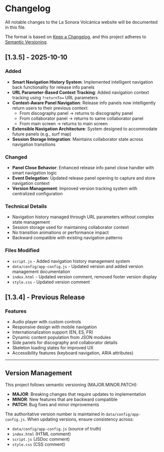 # Changelog

All notable changes to the La Sonora Volcánica website will be documented in this file.

The format is based on [Keep a Changelog](https://keepachangelog.com/en/1.0.0/),
and this project adheres to [Semantic Versioning](https://semver.org/spec/v2.0.0.html).

## [1.3.5] - 2025-10-10

### Added
- **Smart Navigation History System**: Implemented intelligent navigation back functionality for release info panels
- **URL Parameter-Based Context Tracking**: Added navigation context tracking using `?returnTo=` URL parameters
- **Context-Aware Panel Navigation**: Release info panels now intelligently return users to their previous context:
  - From discography panel → returns to discography panel
  - From collaborator panel → returns to same collaborator panel  
  - From main screen → returns to main screen
- **Extensible Navigation Architecture**: System designed to accommodate future panels (e.g., surf map)
- **Session Storage Integration**: Maintains collaborator state across navigation transitions

### Changed
- **Panel Close Behavior**: Enhanced release info panel close handler with smart navigation logic
- **Event Delegation**: Updated release panel opening to capture and store navigation context
- **Version Management**: Improved version tracking system with centralized configuration

### Technical Details
- Navigation history managed through URL parameters without complex state management
- Session storage used for maintaining collaborator context
- No transition animations or performance impact
- Backward compatible with existing navigation patterns

### Files Modified
- `script.js` - Added navigation history management system
- `data/config/app-config.js` - Updated version and added version management documentation
- `index.html` - Updated version comment, removed footer version display
- `style.css` - Updated version comment

## [1.3.4] - Previous Release

### Features
- Audio player with custom controls
- Responsive design with mobile navigation
- Internationalization support (EN, ES, FR)
- Dynamic content population from JSON modules
- Side panels for discography and collaborator details
- Skeleton loading states for improved UX
- Accessibility features (keyboard navigation, ARIA attributes)

---

## Version Management

This project follows semantic versioning (MAJOR.MINOR.PATCH):
- **MAJOR**: Breaking changes that require updates to implementation
- **MINOR**: New features that are backward compatible
- **PATCH**: Bug fixes and minor improvements

The authoritative version number is maintained in `data/config/app-config.js`. When updating versions, ensure consistency across:
- `data/config/app-config.js` (source of truth)
- `index.html` (HTML comment)
- `script.js` (JSDoc comment)
- `style.css` (CSS comment)